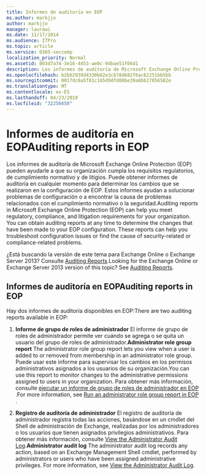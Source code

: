 ```yaml
---
title: Informes de auditoría en EOP
ms.author: markjjo
author: markjjo
manager: laurawi
ms.date: 11/17/2014
ms.audience: ITPro
ms.topic: article
ms.service: O365-seccomp
localization_priority: Normal
ms.assetid: 003d7a74-3e16-4453-ae0c-9dbae51f66d1
description: Los informes de auditoría de Microsoft Exchange Online Protection (EOP) pueden ayudarle a que su organización cumpla los requisitos regulatorios, de cumplimiento normativo y de litigios. Puede obtener informes de auditoría en cualquier momento para determinar los cambios que se realizaron en la configuración de EOP. Estos informes ayudan a solucionar problemas de configuración o a encontrar la causa de problemas relacionados con el cumplimiento normativo o la seguridad.
ms.openlocfilehash: b2b62939d4330b62e3cb78d682f6ac62251bb5bb
ms.sourcegitcommit: 0017dc6a5f81c165d9dfd88be39a6bb17856582e
ms.translationtype: MT
ms.contentlocale: es-ES
ms.lasthandoff: 04/23/2019
ms.locfileid: "32256658"
---
```

# <a name="auditing-reports-in-eop"></a><span data-ttu-id="3fae3-105">Informes de auditoría en EOP</span><span class="sxs-lookup"><span data-stu-id="3fae3-105">Auditing reports in EOP</span></span>

<span data-ttu-id="3fae3-p102">Los informes de auditoría de Microsoft Exchange Online Protection (EOP) pueden ayudarle a que su organización cumpla los requisitos regulatorios, de cumplimiento normativo y de litigios. Puede obtener informes de auditoría en cualquier momento para determinar los cambios que se realizaron en la configuración de EOP. Estos informes ayudan a solucionar problemas de configuración o a encontrar la causa de problemas relacionados con el cumplimiento normativo o la seguridad.</span><span class="sxs-lookup"><span data-stu-id="3fae3-p102">Auditing reports in Microsoft Exchange Online Protection (EOP) can help you meet regulatory, compliance, and litigation requirements for your organization. You can obtain auditing reports at any time to determine the changes that have been made to your EOP configuration. These reports can help you troubleshoot configuration issues or find the cause of security-related or compliance-related problems.</span></span>
  
<span data-ttu-id="3fae3-p103">¿Está buscando la versión de este tema para Exchange Online o Exchange Server 2013? Consulte [Auditing Reports](http://technet.microsoft.com/library/2b3e1529-1677-4564-be0b-ce22757ddc0d.aspx).</span><span class="sxs-lookup"><span data-stu-id="3fae3-p103">Looking for the Exchange Online or Exchange Server 2013 version of this topic? See [Auditing Reports](http://technet.microsoft.com/library/2b3e1529-1677-4564-be0b-ce22757ddc0d.aspx).</span></span>
  
## <a name="auditing-reports-in-eop"></a><span data-ttu-id="3fae3-111">Informes de auditoría en EOP</span><span class="sxs-lookup"><span data-stu-id="3fae3-111">Auditing reports in EOP</span></span>

<span data-ttu-id="3fae3-112">Hay dos informes de auditoría disponibles en EOP:</span><span class="sxs-lookup"><span data-stu-id="3fae3-112">There are two auditing reports available in EOP:</span></span>
  
1. <span data-ttu-id="3fae3-113">**Informe de grupo de roles de administrador** El informe de grupo de roles de administrador permite ver cuándo se agrega o se quita un usuario del grupo de roles de administrador.</span><span class="sxs-lookup"><span data-stu-id="3fae3-113">**Administrator role group report** The administrator role group report lets you view when a user is added to or removed from membership in an administrator role group.</span></span> <span data-ttu-id="3fae3-114">Puede usar este informe para supervisar los cambios en los permisos administrativos asignados a los usuarios de su organización.</span><span class="sxs-lookup"><span data-stu-id="3fae3-114">You can use this report to monitor changes to the administrative permissions assigned to users in your organization.</span></span> <span data-ttu-id="3fae3-115">Para obtener más información, consulte [ejecutar un informe de grupo de roles de administrador en EOP ](run-an-administrator-role-group-report-in-eop-eop.md).</span><span class="sxs-lookup"><span data-stu-id="3fae3-115">For more information, see [Run an administrator role group report in EOP ](run-an-administrator-role-group-report-in-eop-eop.md).</span></span>
    
2. <span data-ttu-id="3fae3-p105">**Registro de auditoría de administrador** El registro de auditoría de administrador registra todas las acciones, basándose en un cmdlet del Shell de administración de Exchange, realizadas por los administradores o los usuarios que tienen asignados privilegios administrativos. Para obtener más información, consulte [View the Administrator Audit Log](http://technet.microsoft.com/library/5c62072a-556d-4fea-9973-d668c6b9fd57.aspx).</span><span class="sxs-lookup"><span data-stu-id="3fae3-p105">**Administrator audit log** The administrator audit log records any action, based on an Exchange Management Shell cmdlet, performed by administrators or users who have been assigned administrative privileges. For more information, see [View the Administrator Audit Log](http://technet.microsoft.com/library/5c62072a-556d-4fea-9973-d668c6b9fd57.aspx).</span></span>
    

